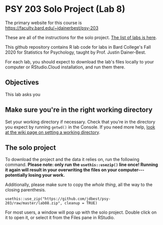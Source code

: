# PSY 203 Solo Project (Lab 8)

The primary website for this course is <https://faculty.bard.edu/~jdainerbest/psy-203>

These are all of the instructions for the solo project. [The list of labs is here](../../.).

This github repository contains R lab code for labs in Bard College's Fall 2020 for Statistics for Psychology, taught by Prof. Justin Dainer-Best. 

For each lab, you should expect to download the lab's files locally to your computer or RStudio.Cloud installation, and run them there. 

## Objectives

This lab asks you 

## Make sure you're in the right working directory

Set your working directory if necessary. Check that you're in the directory you expect by running `getwd()` in the Console. If you need more help, [look at the wiki page on setting a working directory](../../wiki/setting-a-working-directory). 

## The solo project

To download the project and the data it relies on, run the following command. **Please note: only run the `usethis::usezip()` line once! Running it again will result in your overwriting the files on your computer---potentially losing your work.**

Additionally, please make sure to copy the *whole thing*, all the way to the closing parenthesis.

```
usethis::use_zip("https://github.com/jdbest/psy-203/raw/master/lab08.zip", cleanup = TRUE)
```

For most users, a window will pop up with the solo project. Double click on it to open it, or select it from the Files pane in RStudio. 